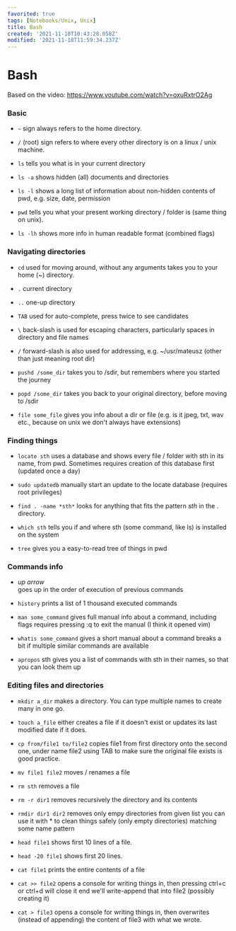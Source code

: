 ```yaml
---
favorited: true
tags: [Notebooks/Unix, Unix]
title: Bash
created: '2021-11-18T10:43:28.058Z'
modified: '2021-11-18T11:59:34.237Z'
---
```


# Bash
Based on the video: https://www.youtube.com/watch?v=oxuRxtrO2Ag

### Basic
* `~`
sign always refers to the home directory.				
				
* `/`
(root) sign refers to where every other directory is on a linux / unix machine.	
* `ls`
tells you what is in your current directory							
* `ls -a`
shows hidden (all) documents and directories							
* `ls -l`
shows a long list of information about non-hidden contents of pwd, e.g. size, date, permission							
* `pwd`
tells you what your present working directory / folder is (same thing on unix).							
* `ls -lh`
shows more info in human readable format (combined flags)							


### Navigating directories
- `cd`
used for moving around, without any arguments takes you to your home (~) directory.		

- `.`
current directory							
- `..`
one-up directory							
- `TAB`
used for auto-complete, press twice to see candidates							
- `\`
back-slash is used for escaping characters, particularly spaces in directory and file names							
- `/`
forward-slash is also used for addressing, e.g. ~/usr/mateusz	(other than just meaning root dir)									
- `pushd /some_dir`
takes you to /sdir, but remembers where you started the journey							
- `popd /some_dir`
takes you back to your original directory, before moving to /sdir							
- `file some_file`
gives you info about a dir or file (e.g. is it jpeg, txt, wav etc., because on unix we don't always have extensions)							
								
### Finding things								
* `locate sth`
uses a database and shows every file / folder with sth in its name, from pwd. Sometimes requires creation of this database first (updated once a day)						

* `sudo updatedb`
manually start an update to the locate database (requires root privileges)						
* `find . -name *sth*`
looks for anything that fits the pattern *sth* in the . directory.						
* `which sth`
tells you if and where sth (some command, like ls) is installed on the system							
* `tree` 
gives you a easy-to-read tree of things in pwd							
								
### Commands info						
* _up arrow_	
goes up in the order of execution of previous commands

* `history`	
prints a list of 1 thousand executed commands							
* `man some_command` 
gives full manual info about a command, including flags requires pressing :q to exit the manual (I think it opened vim)
* `whatis some_command`
gives a short manual about a command breaks a bit if multiple similar commands are available							
* `apropos` 
sth	gives you a list of commands with sth in their names, so that you can look them up

### Editing files and directories

* `mkdir a_dir`
makes a directory. You can type multiple names to create many in one go.	

* `touch a_file`
either creates a file if it doesn't exist or updates its last modified date if it does.							
* `cp from/file1 to/file2` 
copies file1 from first directory onto the second one, under name file2 using TAB to make sure the original file exists is good practice.						
* `mv file1 file2`
moves / renames a file							
* `rm sth`
removes a file							
* `rm -r dir1`
removes recursively the directory and its contents							
* `rmdir dir1 dir2`
removes only empy directories from given list	you can use it with * to clean things safely (only empty directories) matching some name pattern
* `head file1`
shows first 10 lines of a file.
* `head -20 file1`
shows first 20 lines.
* `cat file1`
prints the entire contents of a file							
* `cat >> file2` 
opens a console for writing things in, then pressing ctrl+c or ctrl+d will close it end we'll write-append that into file2 (possibly creating it)							
* `cat > file3`
opens a console for writing things in, then overwrites (instead of appending) the content of file3 with what we wrote.							
